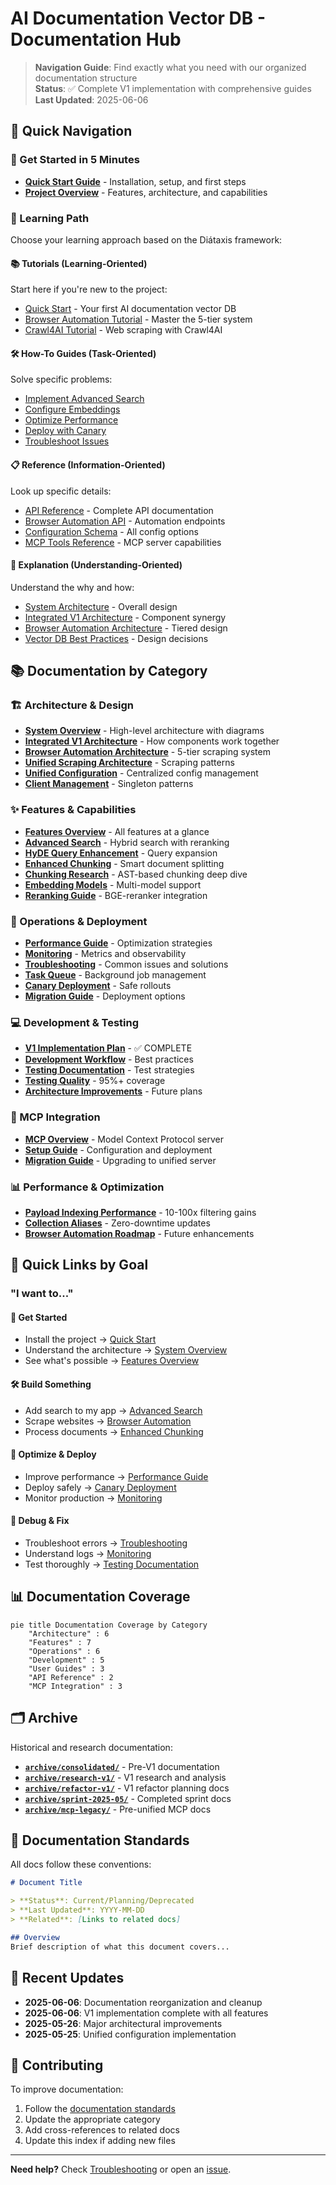 # AI Documentation Vector DB - Documentation Hub

> **Navigation Guide**: Find exactly what you need with our organized documentation structure  
> **Status**: ✅ Complete V1 implementation with comprehensive guides  
> **Last Updated**: 2025-06-06

## 🎯 Quick Navigation

### 🚀 Get Started in 5 Minutes
- [**Quick Start Guide**](./QUICK_START.md) - Installation, setup, and first steps
- [**Project Overview**](../README.md) - Features, architecture, and capabilities

### 📖 Learning Path

Choose your learning approach based on the Diátaxis framework:

#### 📚 **Tutorials** (Learning-Oriented)
Start here if you're new to the project:
- [Quick Start](./QUICK_START.md) - Your first AI documentation vector DB
- [Browser Automation Tutorial](./user-guides/browser-automation.md) - Master the 5-tier system
- [Crawl4AI Tutorial](./user-guides/crawl4ai.md) - Web scraping with Crawl4AI

#### 🛠️ **How-To Guides** (Task-Oriented)
Solve specific problems:
- [Implement Advanced Search](./features/ADVANCED_SEARCH_IMPLEMENTATION.md)
- [Configure Embeddings](./features/EMBEDDING_MODEL_INTEGRATION.md)
- [Optimize Performance](./operations/PERFORMANCE_GUIDE.md)
- [Deploy with Canary](./deployment/CANARY_DEPLOYMENT_GUIDE.md)
- [Troubleshoot Issues](./operations/TROUBLESHOOTING.md)

#### 📋 **Reference** (Information-Oriented)
Look up specific details:
- [API Reference](./api/API_REFERENCE.md) - Complete API documentation
- [Browser Automation API](./api/browser_automation_api.md) - Automation endpoints
- [Configuration Schema](./architecture/UNIFIED_CONFIGURATION.md) - All config options
- [MCP Tools Reference](./mcp/README.md) - MCP server capabilities

#### 🧠 **Explanation** (Understanding-Oriented)
Understand the why and how:
- [System Architecture](./architecture/SYSTEM_OVERVIEW.md) - Overall design
- [Integrated V1 Architecture](./architecture/INTEGRATED_V1_ARCHITECTURE.md) - Component synergy
- [Browser Automation Architecture](./architecture/BROWSER_AUTOMATION_ARCHITECTURE.md) - Tiered design
- [Vector DB Best Practices](./features/VECTOR_DB_BEST_PRACTICES.md) - Design decisions

## 📚 Documentation by Category

### 🏗️ Architecture & Design
- [**System Overview**](./architecture/SYSTEM_OVERVIEW.md) - High-level architecture with diagrams
- [**Integrated V1 Architecture**](./architecture/INTEGRATED_V1_ARCHITECTURE.md) - How components work together
- [**Browser Automation Architecture**](./architecture/BROWSER_AUTOMATION_ARCHITECTURE.md) - 5-tier scraping system
- [**Unified Scraping Architecture**](./architecture/UNIFIED_SCRAPING_ARCHITECTURE.md) - Scraping patterns
- [**Unified Configuration**](./architecture/UNIFIED_CONFIGURATION.md) - Centralized config management
- [**Client Management**](./architecture/CENTRALIZED_CLIENT_MANAGEMENT.md) - Singleton patterns

### ✨ Features & Capabilities
- [**Features Overview**](./features/README.md) - All features at a glance
- [**Advanced Search**](./features/ADVANCED_SEARCH_IMPLEMENTATION.md) - Hybrid search with reranking
- [**HyDE Query Enhancement**](./features/HYDE_QUERY_ENHANCEMENT.md) - Query expansion
- [**Enhanced Chunking**](./features/ENHANCED_CHUNKING_GUIDE.md) - Smart document splitting
- [**Chunking Research**](./features/chunking/CHUNKING_RESEARCH.md) - AST-based chunking deep dive
- [**Embedding Models**](./features/EMBEDDING_MODEL_INTEGRATION.md) - Multi-model support
- [**Reranking Guide**](./features/RERANKING_GUIDE.md) - BGE-reranker integration

### 🔧 Operations & Deployment
- [**Performance Guide**](./operations/PERFORMANCE_GUIDE.md) - Optimization strategies
- [**Monitoring**](./operations/MONITORING.md) - Metrics and observability
- [**Troubleshooting**](./operations/TROUBLESHOOTING.md) - Common issues and solutions
- [**Task Queue**](./operations/TASK_QUEUE.md) - Background job management
- [**Canary Deployment**](./deployment/CANARY_DEPLOYMENT_GUIDE.md) - Safe rollouts
- [**Migration Guide**](./operations/MINIMAL_COST_TO_PERSONAL_USE_MIGRATION.md) - Deployment options

### 💻 Development & Testing
- [**V1 Implementation Plan**](./development/V1_IMPLEMENTATION_PLAN.md) - ✅ COMPLETE
- [**Development Workflow**](./development/DEVELOPMENT_WORKFLOW.md) - Best practices
- [**Testing Documentation**](./development/TESTING_DOCUMENTATION.md) - Test strategies
- [**Testing Quality**](./development/TESTING_QUALITY_ENHANCEMENTS.md) - 95%+ coverage
- [**Architecture Improvements**](./development/ARCHITECTURE_IMPROVEMENTS.md) - Future plans

### 🔌 MCP Integration
- [**MCP Overview**](./mcp/README.md) - Model Context Protocol server
- [**Setup Guide**](./mcp/SETUP.md) - Configuration and deployment
- [**Migration Guide**](./mcp/MIGRATION_GUIDE.md) - Upgrading to unified server

### 📊 Performance & Optimization
- [**Payload Indexing Performance**](./PAYLOAD_INDEXING_PERFORMANCE.md) - 10-100x filtering gains
- [**Collection Aliases**](./COLLECTION_ALIASES.md) - Zero-downtime updates
- [**Browser Automation Roadmap**](./BROWSER_AUTOMATION_INTEGRATION_ROADMAP.md) - Future enhancements

## 🎯 Quick Links by Goal

### "I want to..."

#### 🚀 **Get Started**
- Install the project → [Quick Start](./QUICK_START.md)
- Understand the architecture → [System Overview](./architecture/SYSTEM_OVERVIEW.md)
- See what's possible → [Features Overview](./features/README.md)

#### 🛠️ **Build Something**
- Add search to my app → [Advanced Search](./features/ADVANCED_SEARCH_IMPLEMENTATION.md)
- Scrape websites → [Browser Automation](./user-guides/browser-automation.md)
- Process documents → [Enhanced Chunking](./features/ENHANCED_CHUNKING_GUIDE.md)

#### 🔧 **Optimize & Deploy**
- Improve performance → [Performance Guide](./operations/PERFORMANCE_GUIDE.md)
- Deploy safely → [Canary Deployment](./deployment/CANARY_DEPLOYMENT_GUIDE.md)
- Monitor production → [Monitoring](./operations/MONITORING.md)

#### 🐛 **Debug & Fix**
- Troubleshoot errors → [Troubleshooting](./operations/TROUBLESHOOTING.md)
- Understand logs → [Monitoring](./operations/MONITORING.md)
- Test thoroughly → [Testing Documentation](./development/TESTING_DOCUMENTATION.md)

## 📊 Documentation Coverage

```mermaid
pie title Documentation Coverage by Category
    "Architecture" : 6
    "Features" : 7
    "Operations" : 6
    "Development" : 5
    "User Guides" : 3
    "API Reference" : 2
    "MCP Integration" : 3
```

## 🗂️ Archive

Historical and research documentation:

- [**`archive/consolidated/`**](./archive/consolidated/) - Pre-V1 documentation
- [**`archive/research-v1/`**](./archive/research-v1/) - V1 research and analysis
- [**`archive/refactor-v1/`**](./archive/refactor-v1/) - V1 refactor planning docs
- [**`archive/sprint-2025-05/`**](./archive/sprint-2025-05/) - Completed sprint docs
- [**`archive/mcp-legacy/`**](./archive/mcp-legacy/) - Pre-unified MCP docs

## 📝 Documentation Standards

All docs follow these conventions:

```markdown
# Document Title

> **Status**: Current/Planning/Deprecated  
> **Last Updated**: YYYY-MM-DD  
> **Related**: [Links to related docs]

## Overview
Brief description of what this document covers...
```

## 🔄 Recent Updates

- **2025-06-06**: Documentation reorganization and cleanup
- **2025-06-06**: V1 implementation complete with all features
- **2025-05-26**: Major architectural improvements
- **2025-05-25**: Unified configuration implementation

## 🤝 Contributing

To improve documentation:
1. Follow the [documentation standards](#-documentation-standards)
2. Update the appropriate category
3. Add cross-references to related docs
4. Update this index if adding new files

---

**Need help?** Check [Troubleshooting](./operations/TROUBLESHOOTING.md) or open an [issue](https://github.com/BjornMelin/ai-docs-vector-db-hybrid-scraper/issues).
